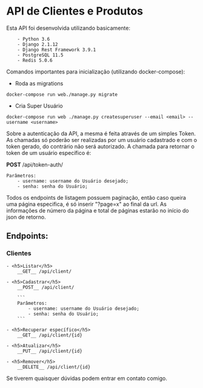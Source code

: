 <h1>API de Clientes e Produtos</h1>

Esta API foi desenvolvida utilizando basicamente:
```
    - Python 3.6
    - Django 2.1.12
    - Django Rest Framework 3.9.1
    - PostgreSQL 11.5
    - Redis 5.0.6
```


Comandos importantes para inicialização (utilizando docker-compose):

- Roda as migrations 
```
docker-compose run web./manage.py migrate 
```

- Cria Super Usuário
```
docker-compose run web ./manage.py createsuperuser --email <email> --username <username>
```

Sobre a autenticação da API, a mesma é feita através de um simples Token. As chamadas só poderão ser realizadas por um usuário cadastrado e com o token gerado, do contrário não será autorizado. A chamada para retornar o token de um usuário específico é:

__POST__ /api/token-auth/

```
Parâmetros: 
    - username: username do Usuário desejado;
    - senha: senha do Usuário;
```

Todos os endpoints de listagem possuem paginação, então caso queira uma página especifica, é só inserir "?page=x" ao final da url. As informações de número da página e total de páginas estarão no início do json de retorno. 

<h2>Endpoints:</h2>

<h3>Clientes</h3>

    - <h5>Listar</h5>
        __GET__ /api/client/

    - <h5>Cadastrar</h5>
        __POST__ /api/client/

        ```
        Parâmetros: 
            - username: username do Usuário desejado;
            - senha: senha do Usuário;
        ```

    - <h5>Recuperar específico</h5>
        __GET__ /api/client/{id}

    - <h5>Atualizar</h5>
        __PUT__ /api/client/{id}

    - <h5>Remover</h5>
        __DELETE__ /api/client/{id}

Se tiverem quaisquer dúvidas podem entrar em contato comigo.
